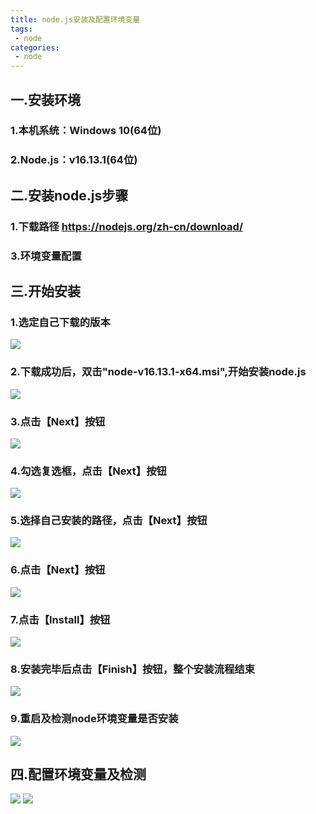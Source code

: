 ```yaml
---
title: node.js安装及配置环境变量
tags:
 - node
categories:
 - node
---
```


## 一.安装环境
### 1.本机系统：Windows 10(64位)
### 2.Node.js：v16.13.1(64位)

## 二.安装node.js步骤
### 1.下载路径 https://nodejs.org/zh-cn/download/
### 3.环境变量配置

## 三.开始安装
### 1.选定自己下载的版本 
![](1.png)
### 2.下载成功后，双击"node-v16.13.1-x64.msi",开始安装node.js
![](2.png)
### 3.点击【Next】按钮
![](3.png)
### 4.勾选复选框，点击【Next】按钮
![](4.png)
### 5.选择自己安装的路径，点击【Next】按钮
![](5.png)
### 6.点击【Next】按钮
![](6.png)
### 7.点击【Install】按钮
![](7.png)
### 8.安装完毕后点击【Finish】按钮，整个安装流程结束
![](8.png)
### 9.重启及检测node环境变量是否安装
![](9.png)

## 四.配置环境变量及检测
![](10.png)
![](11.png)


